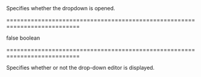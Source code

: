 <!--**
/*-------------------------------------------
    Auto-generated file. Do not modify.
-------------------------------------------

**-->
<!--d-->Specifies whether the dropdown is opened.<!--/d-->
===========================================================================
<!--default-->false<!--/default-->
<!--type-->boolean<!--/type-->
===========================================================================

<!--shortDescription-->
Specifies whether or not the drop-down editor is displayed.
<!--/shortDescription-->

<!--fullDescription-->

<!--/fullDescription-->